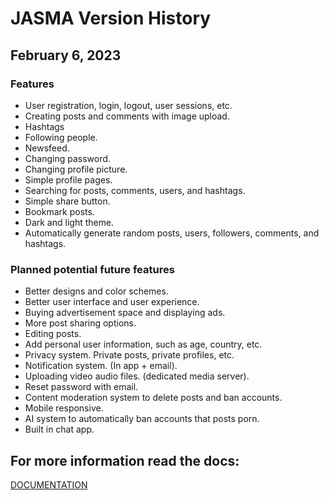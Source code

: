 # JASMA Version History

## February 6, 2023

### Features

- User registration, login, logout, user sessions, etc.
- Creating posts and comments with image upload.
- Hashtags
- Following people.
- Newsfeed.
- Changing password.
- Changing profile picture.
- Simple profile pages.
- Searching for posts, comments, users, and hashtags.
- Simple share button.
- Bookmark posts.
- Dark and light theme.
- Automatically generate random posts, users, followers, comments, and hashtags.

### Planned potential future features

- Better designs and color schemes.
- Better user interface and user experience.
- Buying advertisement space and displaying ads.
- More post sharing options.
- Editing posts.
- Add personal user information, such as age, country, etc.
- Privacy system. Private posts, private profiles, etc.
- Notification system. (In app + email).
- Uploading video audio files. (dedicated media server).
- Reset password with email.
- Content moderation system to delete posts and ban accounts.
- Mobile responsive.
- AI system to automatically ban accounts that posts porn.
- Built in chat app. 

## For more information read the docs:

[DOCUMENTATION](https://github.com/steph-koopmanschap/jasma/blob/main/DOCS.md)